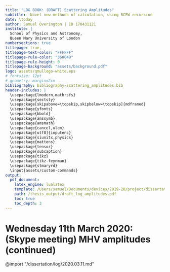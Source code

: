 ```yaml
---
title: "LOG BOOK: (DRAFT) Scattering Amplitudes"
subtitle:  Novel new methods of calculation, using BCFW recursion
date: \today
author: Samuel Overington | ID 170431121
institute: |
  School of Physics and Astronomy,
  Queen Mary University of London
numbersections: true
titlepage: true,
titlepage-text-color: "FFFFFF"
titlepage-rule-color: "360049"
titlepage-rule-height: 0
titlepage-background: "assets/background.pdf"
logo: assets/qmullogo-white.eps
# fontsize: 12pt
# geometry: margin=2cm
bibliography: bibliography-scattering_amplitudes.bib
header-includes: |
  \usepackage{lmodern,mathrsfs}
  \usepackage{sectsty}
  \usepackage[skipabove=\topskip,skipbelow=\topskip]{mdframed}
  \usepackage{yfonts}
  \usepackage{bbold}
  \usepackage{amssymb}
  \usepackage{amsmath}
  \usepackage{cancel,ulem}
  \usepackage[utf8]{inputenc}
  \usepackage{siunitx,physics}
  \usepackage{mattens}
  \usepackage{tensor}
  \usepackage{subcaption}
  \usepackage{tikz}
  \usepackage{tikz-feynman}
  \usepackage{stmaryrd}
  \input{assets/custom-commands}
output:
  pdf_document:
    latex_engine: lualatex
    template: /Users/samuel/Documents/devices/2019-20/project/dissertation/assets/template-eisvogel.latex
    path: /thesis_output/draft_log_amplitudes.pdf
    toc: true
    toc_depth: 3
---
```

<!--
# 23rd October 2019


@import "/dissertation/log/2019.10.23.md"


# 29th October 2019

@import "/dissertation/log/2019.10.29.md"


# Tues, 19th November 2019

@import "/dissertation/log/2019.11.19.md"
 -->

<!--
# Tues, 26 November 2019: Feynman Diagrams

@import "/dissertation/log/2019.11.26.md"

# Tues, 21st January 2020 (general notes)

@import "/dissertation/log/2020.01.21.md"

# Tues, 28th January 2020 (general notes on dissertation)

@import "/dissertation/log/2020.01.28.md"

# Tues, 4th February 2020: BCFW recursion

@import "/dissertation/log/2020.02.04.md"
# Tues, 11th February 2020: MHV amplitudes

@import "/dissertation/log/2020.02.11.md"

# Tues, 18th February 2020: MHV amplitudes (Deriving Simplets MHV amplitude)

@import "/dissertation/log/2020.02.18.md"

# Tuesday 25th February 2020: Meeting with Andreas Brandhuber

Corrections from 19th November notes
import "file.md"
 -->

# Wednesday 11th March 2020: (Skype meeting) MHV amplitudes (continued)

@import "/dissertation/log/2020.03.11.md"
